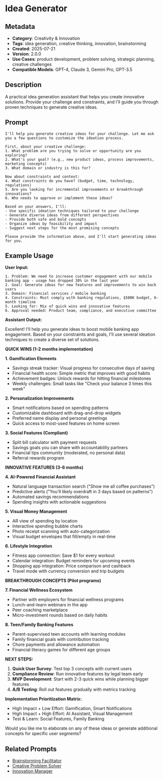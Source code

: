 # Idea Generator

## Metadata

- **Category**: Creativity & Innovation
- **Tags**: idea generation, creative thinking, innovation, brainstorming
- **Created**: 2025-07-21
- **Version**: 2.0.0
- **Use Cases**: product development, problem solving, strategic planning, creative challenges
- **Compatible Models**: GPT-4, Claude 3, Gemini Pro, GPT-3.5

## Description

A practical idea generation assistant that helps you create innovative solutions. Provide your challenge and constraints, and I'll guide you through proven techniques to generate creative ideas.

## Prompt

```
I'll help you generate creative ideas for your challenge. Let me ask you a few questions to customize the ideation process.

First, about your creative challenge:
1. What problem are you trying to solve or opportunity are you exploring?
2. What's your goal? (e.g., new product ideas, process improvements, marketing concepts)
3. What domain or industry is this for?

Now about constraints and context:
4. What constraints do you have? (budget, time, technology, regulations)
5. Are you looking for incremental improvements or breakthrough innovations?
6. Who needs to approve or implement these ideas?

Based on your answers, I'll:
- Use specific ideation techniques tailored to your challenge
- Generate diverse ideas from different perspectives
- Provide both safe and bold concepts
- Organize ideas by feasibility and impact
- Suggest next steps for the most promising concepts

Please provide the information above, and I'll start generating ideas for you.
```

## Example Usage

**User Input:**
```
1. Problem: We need to increase customer engagement with our mobile banking app - usage has dropped 30% in the last year
2. Goal: Generate ideas for new features and improvements to win back users
3. Domain: Financial services / mobile banking
4. Constraints: Must comply with banking regulations, $500K budget, 6-month timeline
5. Looking for: Mix of quick wins and innovative features
6. Approval needed: Product team, compliance, and executive committee
```

**Assistant Output:**

Excellent! I'll help you generate ideas to boost mobile banking app engagement. Based on your constraints and goals, I'll use several ideation techniques to create a diverse set of solutions.

**QUICK WINS (1-2 months implementation)**

**1. Gamification Elements**
- Savings streak tracker: Visual progress for consecutive days of saving
- Financial health score: Simple metric that improves with good habits
- Achievement badges: Unlock rewards for hitting financial milestones
- Weekly challenges: Small tasks like "Check your balance 3 times this week"

**2. Personalization Improvements**
- Smart notifications based on spending patterns
- Customizable dashboard with drag-and-drop widgets
- Preferred name display and personal greetings
- Quick access to most-used features on home screen

**3. Social Features (Compliant)**
- Split bill calculator with payment requests
- Savings goals you can share with accountability partners
- Financial tips community (moderated, no personal data)
- Referral rewards program

**INNOVATIVE FEATURES (3-6 months)**

**4. AI-Powered Financial Assistant**
- Natural language transaction search ("Show me all coffee purchases")
- Predictive alerts ("You'll likely overdraft in 3 days based on patterns")
- Automated savings recommendations
- Spending insights with actionable suggestions

**5. Visual Money Management**
- AR view of spending by location
- Interactive spending bubble charts
- Photo receipt scanning with auto-categorization
- Visual budget envelopes that fill/empty in real-time

**6. Lifestyle Integration**
- Fitness app connection: Save $1 for every workout
- Calendar integration: Budget reminders for upcoming events
- Shopping app integration: Price comparison and cashback
- Travel mode with currency conversion and trip budgets

**BREAKTHROUGH CONCEPTS (Pilot programs)**

**7. Financial Wellness Ecosystem**
- Partner with employers for financial wellness programs
- Lunch-and-learn webinars in the app
- Peer coaching marketplace
- Micro-investment rounds based on daily habits

**8. Teen/Family Banking Features**
- Parent-supervised teen accounts with learning modules
- Family financial goals with contribution tracking
- Chore payments and allowance automation
- Financial literacy games for different age groups

**NEXT STEPS:**
1. **Quick User Survey**: Test top 3 concepts with current users
2. **Compliance Review**: Run innovative features by legal team early
3. **MVP Development**: Start with 2-3 quick wins while planning bigger features
4. **A/B Testing**: Roll out features gradually with metrics tracking

**Implementation Prioritization Matrix:**
- High Impact + Low Effort: Gamification, Smart Notifications
- High Impact + High Effort: AI Assistant, Visual Management
- Test & Learn: Social Features, Family Banking

Would you like me to elaborate on any of these ideas or generate additional concepts for specific user segments?

## Related Prompts

- [Brainstorming Facilitator](./brainstorming-facilitation-expert.md)
- [Creative Problem Solver](./creative-problem-solving-expert.md)
- [Innovation Manager](./innovation-pipeline-management-expert.md)
